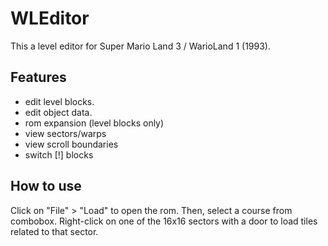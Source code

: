 # WLEditor

This a level editor for Super Mario Land 3 / WarioLand 1 (1993).

## Features
- edit level blocks.
- edit object data.
- rom expansion (level blocks only)
- view sectors/warps
- view scroll boundaries
- switch [!] blocks

## How to use 
Click on "File" > "Load" to open the rom. Then, select a course from combobox.
Right-click on one of the 16x16 sectors with a door to load tiles related to that sector.